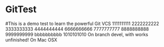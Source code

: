 # GitTest
#This is a demo test to learn the powerful Git VCS
1111111111
2222222222
3333333333
4444444444
6666666666
7777777777
8888888888
9999999999
bbbbbbbbbb
1010101010
On branch devel, with works unfinished!
On Mac OSX
